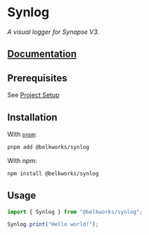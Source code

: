 
# Synlog
*A visual logger for Synapse V3*.

## [Documentation](https://belkworks.github.io/synlog/)

## Prerequisites

See [Project Setup](https://gist.github.com/safazi/b9db41b9e6517f95b0932b29aeb57df9)

## Installation

With [`pnpm`](https://pnpm.io/):

```sh
pnpm add @belkworks/synlog
```

With npm:

```sh
npm install @belkworks/synlog
```

## Usage

```ts
import { Synlog } from "@belkworks/synlog";

Synlog.print("Hello world!");
```
